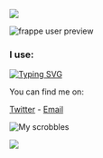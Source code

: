 <img src="https://github.com/hmmlaple/hmmlaple/blob/main/header.png"> </img>

![frappe user preview](https://github-readme-stats.vercel.app/api?username=hmmlaple&show_icons=true&bg_color=303446&text_color=c6d0f5&icon_color=ca9ee6&title_color=81c8be)

### I use:
[![Typing SVG](https://readme-typing-svg.herokuapp.com?size=38&duration=2000&color=62934E&lines=python;js;electron;java;react;svelte;%26+more)](https://git.io/typing-svg) 

You can find me on:
  
  [Twitter](https://twitter.com/hmmlopl) - [Email](mailto:hmmlopl@hmmlopl.net)
</div>

![My scrobbles](https://lastfm-recently-played.vercel.app/api?user=hmmlople&loved=true&count=4&loved_style=3)

<p><img align="center" src="https://raw.githubusercontent.com/catppuccin/catppuccin/dev/assets/footers/gray0_ctp_on_line.svg?sanitize=true"/></p>


